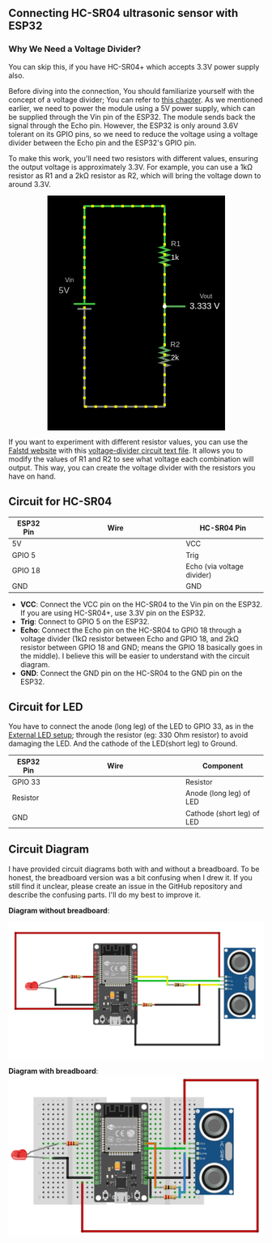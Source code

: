 ## Connecting HC-SR04 ultrasonic sensor with ESP32


### Why We Need a Voltage Divider?

You can skip this, if you have HC-SR04+ which accepts 3.3V power supply also.

Before diving into the connection, You should familiarize yourself with the concept of a voltage divider; You can refer to [this chapter](../core-concepts/voltage-divider.md). As we mentioned earlier, we need to power the module using a 5V power supply, which can be supplied through the Vin pin of the ESP32. The module sends back the signal through the Echo pin. However, the ESP32 is only around 3.6V tolerant on its GPIO pins, so we need to reduce the voltage using a voltage divider between the Echo pin and the ESP32's GPIO pin.

To make this work, you'll need two resistors with different values, ensuring the output voltage is approximately 3.3V. For example, you can use a 1kΩ resistor as R1 and a 2kΩ resistor as R2, which will bring the voltage down to around 3.3V.

<img style="display: block; margin: auto;" alt="ultrasonic" src="./images/voltage-divider-hc-sr04-3_3_v.png"/>

If you want to experiment with different resistor values, you can use the [Falstd website](https://www.falstad.com/circuit/) with this [voltage-divider circuit text file](./voltage-divider-hc-sr04.txt). It allows you to modify the values of R1 and R2 to see what voltage each combination will output. This way, you can create the voltage divider with the resistors you have on hand.

## Circuit for HC-SR04

<table>
  <thead>
    <tr>
      <th>ESP32 Pin</th>
      <th style="height: 4px; width: 250px; margin: 0 auto;">Wire</th>
      <th>HC-SR04 Pin</th>
    </tr>
  </thead>
  <tbody>
    <tr>
      <td>5V</td>
      <td style="text-align: center; vertical-align: middle; padding: 0;">
        <div class="wire red" style="height: 4px; width: 200px; margin: 0 auto;">
          <div class="male-left"></div>
          <div class="male-right"></div>
        </div>
      </td>
      <td>VCC</td>
    </tr>
    <tr>
      <td>GPIO 5</td>
      <td style="text-align: center; vertical-align: middle; padding: 0;">
        <div class="wire green" style="height: 4px; width: 200px; margin: 0 auto;">
          <div class="male-left"></div>
          <div class="male-right"></div>
        </div>
      </td>
      <td>Trig</td>
    </tr>
    <tr>
      <td>GPIO 18</td>
      <td style="text-align: center; vertical-align: middle; padding: 0;">
        <div class="wire yellow" style="height: 4px; width: 200px; margin: 0 auto;">
          <div class="male-left"></div>
          <div class="male-right"></div>
        </div>
      </td>
      <td>Echo (via voltage divider)</td>
    </tr>
    <tr>
      <td>GND</td>
      <td style="text-align: center; vertical-align: middle; padding: 0;">
        <div class="wire black" style="height: 4px; width: 200px; margin: 0 auto;">
          <div class="male-left"></div>
          <div class="male-right"></div>
        </div>
      </td>
      <td>GND</td>
    </tr>
  </tbody>
</table>


- **VCC**: Connect the VCC pin on the HC-SR04 to the Vin pin on the ESP32. If you are using HC-SR04+, use 3.3V pin on the ESP32.
- **Trig**: Connect to GPIO 5 on the ESP32.
- **Echo**: Connect the Echo pin on the HC-SR04 to GPIO 18 through a voltage divider (1kΩ resistor between Echo and GPIO 18, and 2kΩ resistor between GPIO 18 and GND; means the GPIO 18 basically goes in the middle).  I believe this will be easier to understand with the circuit diagram. 
- **GND**: Connect the GND pin on the HC-SR04 to the GND pin on the ESP32.

## Circuit for LED

You have to connect the anode (long leg) of the LED to GPIO 33, as in the [External LED setup](../led/external-led.md); through the resistor (eg: 330 Ohm resistor) to avoid damaging the LED. And the cathode of the LED(short leg) to Ground. 

<table>
  <thead>
    <tr>
      <th>ESP32 Pin</th>
      <th style="width: 250px; margin: 0 auto;">Wire</th>
      <th>Component</th>
    </tr>
  </thead>
  <tbody>
    <tr>
      <td>GPIO 33</td>
      <td style="text-align: center; vertical-align: middle; padding: 0;">
        <div class="wire orange" style="width: 200px; margin: 0 auto;">
          <div class="female-left"></div>
          <div class="female-right"></div>
        </div>
      </td>
      <td>Resistor</td>
    </tr>
    <tr>
      <td>Resistor</td>
      <td style="text-align: center; vertical-align: middle; padding: 0;">
        <div class="wire orange" style="width: 200px; margin: 0 auto;">
          <div class="female-left"></div>
          <div class="female-right"></div>
        </div>
      </td>
      <td>Anode (long leg) of LED</td>
    </tr>
    <tr>
      <td>GND</td>
      <td style="text-align: center; vertical-align: middle; padding: 0;">
        <div class="wire black" style="width: 200px; margin: 0 auto;">
          <div class="female-left"></div>
          <div class="female-right"></div>
        </div>
      </td>
      <td>Cathode (short leg) of LED</td>
    </tr>
  </tbody>
</table>

## Circuit Diagram

I have provided circuit diagrams both with and without a breadboard. To be honest, the breadboard version was a bit confusing when I drew it. If you still find it unclear, please create an issue in the GitHub repository and describe the confusing parts. I'll do my best to improve it. 

**Diagram without breadboard**:

<img style="display: block; margin: auto;" alt="connecting ESP32 with HC-SR04 Ultrasonic Sensor circuit" src="./images/ESP32-HC-SR04-circuit-without-breadboard.png"/>

**Diagram with breadboard**:
<img style="display: block; margin: auto;" alt="connecting ESP32 with HC-SR04 Ultrasonic Sensor circuit" src="./images/ESP32-HC-SR04-circuit.png"/>
